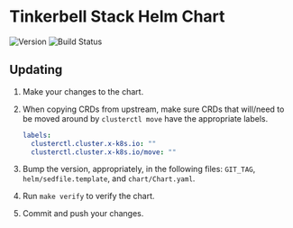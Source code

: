 # **Tinkerbell Stack Helm Chart**
![Version](https://img.shields.io/badge/version-0.2.5-blue)
![Build Status](https://codebuild.us-west-2.amazonaws.com/badges?uuid=eyJlbmNyeXB0ZWREYXRhIjoic0w3TWw2ZDdFblpMMDZtamh2S3RiNmVwbTdRaDVlbmgxWGZkVi9WdGZjMDgvL2J2a1ZGSXJoMVV2dWJlNWZpbjV5Z3k4THRjZ0VyWUlBM0RLTUNWaE4wPSIsIml2UGFyYW1ldGVyU3BlYyI6IllIWGJ1SDFRZm1HM0dnK1giLCJtYXRlcmlhbFNldFNlcmlhbCI6MX0%3D&branch=main)

## Updating

1. Make your changes to the chart.
1. When copying CRDs from upstream, make sure CRDs that will/need to be moved around by `clusterctl move` have the appropriate labels.

    ```yaml
    labels:
      clusterctl.cluster.x-k8s.io: ""
      clusterctl.cluster.x-k8s.io/move: ""
    ```

1. Bump the version, appropriately, in the following files: `GIT_TAG`, `helm/sedfile.template`, and `chart/Chart.yaml`.
1. Run `make verify` to verify the chart.
1. Commit and push your changes.
